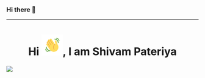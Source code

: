 ### Hi there 👋
---
<h1 align="center">Hi <img src="https://github.com/shivampateriya1/shivampateriya1/blob/main/Wave.gif" height="55px" width="55px">, I am Shivam Pateriya</h1>

<img align="center" src="https://miro.medium.com/max/1400/1*mqv03KrlG5LK2XU1uV4LJg.gif" />
<!-- 
![Shivam GitHub stats](https://github-readme-stats.vercel.app/api?username=shivampateriya1&theme=city_lights&show_icons=true)[![GitHub Streak](https://github-readme-streak-stats.herokuapp.com/?user=shivampateriya1&theme=calm)](https://git.io/streak-stats)

---

[![Top Langs](https://github-readme-stats.vercel.app/api/top-langs/?username=anuraghazra&langs_count=8)](https://github.com/shivampateriya1/github-readme-stats) -->

<!--
**shivampateriya1/shivampateriya1** is a ✨ _special_ ✨ repository because its `README.md` (this file) appears on your GitHub profile.

Here are some ideas to get you started:

- 🔭 I’m currently working on ...
- 🌱 I’m currently learning ...
- 👯 I’m looking to collaborate on ...
- 🤔 I’m looking for help with ...
- 💬 Ask me about ...
- 📫 How to reach me: ...
- 😄 Pronouns: ...
- ⚡ Fun fact: ...
-->
